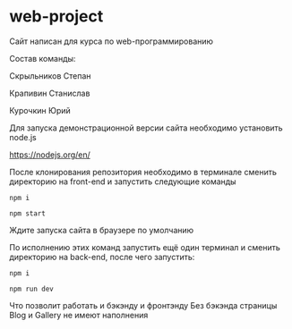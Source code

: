 # web-project


Сайт написан для курса по web-программированию


Состав команды:

Скрыльников Степан

Крапивин Станислав

Курочкин Юрий



Для запуска демонстрационной версии cайта необходимо установить node.js

https://nodejs.org/en/

После клонирования репозитория необходимо в терминале сменить директорию на front-end и запустить следующие команды

`npm i`

`npm start`

Ждите запуска сайта в браузере по умолчанию

По исполнению этих команд запустить ещё один терминал и сменить директорию на back-end, после чего запустить:

`npm i`

`npm run dev`

Что позволит работать и бэкэнду и фронтэнду
Без бэкэнда страницы Blog и Gallery не имеют наполнения
